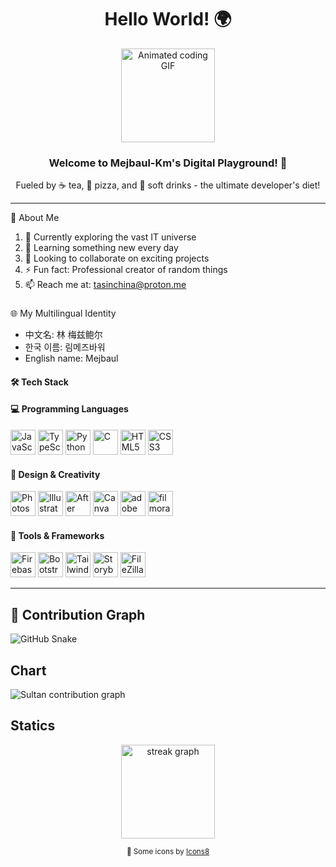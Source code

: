 
<!--
**mejbaul-km/mejbaul-km** is a ✨ _special_ ✨ repository because its `README.md` (this file) appears on your GitHub profile.

Here are some ideas to get you started:

 1) 🔭 I’m currently working on ...
 2) 🌱 I’m currently learning ...
 3) 👯 I’m looking to collaborate on ...
 4) 🤔 I’m looking for help with ...
 5) 💬 Ask me about ...
 6) 📫 How to reach me: ...
 7) 😄 Pronouns: ...
 8) ⚡ Fun fact: ...
-->

<h1 align="center">Hello World! 🌍</h1>

<div align="center">
  <img height="150" src="https://media.giphy.com/media/M9gbBd9nbDrOTu1Mqx/giphy.gif" alt="Animated coding GIF" />
</div>

<h3 align="center">Welcome to Mejbaul-Km's Digital Playground! 🚀</h3>
<p align="center">Fueled by ☕ tea, 🍕 pizza, and 🥤 soft drinks - the ultimate developer's diet!</p>

---

<p> 👤 About Me </p>

 1) 🔭 Currently exploring the vast IT universe
 2) 🌱 Learning something new every day
 3) 👯 Looking to collaborate on exciting projects
 4) ⚡ Fun fact: Professional creator of random things
 5) 📫 Reach me at: tasinchina@proton.me
###
<p> 🌐 My Multilingual Identity </p>

- 中文名: 林 梅兹鲍尔
- 한국 이름: 림메즈바워
- English name: Mejbaul

#### 🛠️ Tech Stack

#### 💻 Programming Languages

<div align="left">
  <img src="https://cdn.jsdelivr.net/gh/devicons/devicon/icons/javascript/javascript-original.svg" height="40" alt="JavaScript" title="JavaScript"/>
  <img src="https://cdn.jsdelivr.net/gh/devicons/devicon/icons/typescript/typescript-original.svg" height="40" alt="TypeScript" title="TypeScript"/>
  <img src="https://cdn.jsdelivr.net/gh/devicons/devicon/icons/python/python-original.svg" height="40" alt="Python" title="Python"/>
  <img src="https://cdn.jsdelivr.net/gh/devicons/devicon/icons/c/c-original.svg" height="40" alt="C" title="C"/>
  <img src="https://cdn.jsdelivr.net/gh/devicons/devicon/icons/html5/html5-original.svg" height="40" alt="HTML5" title="HTML5"/>
  <img src="https://cdn.jsdelivr.net/gh/devicons/devicon/icons/css3/css3-original.svg" height="40" alt="CSS3" title="CSS3"/>
</div>

#### 🎨 Design & Creativity

<div align="left">
  <img src="https://cdn.jsdelivr.net/gh/devicons/devicon/icons/photoshop/photoshop-plain.svg" height="40" alt="Photoshop" title="Photoshop"/>
  <img src="https://cdn.jsdelivr.net/gh/devicons/devicon/icons/illustrator/illustrator-plain.svg" height="40" alt="Illustrator" title="Illustrator"/>
  <img src="https://cdn.jsdelivr.net/gh/devicons/devicon/icons/aftereffects/aftereffects-original.svg" height="40" alt="After Effects" title="After Effects"/>
  <img src="https://cdn.jsdelivr.net/gh/devicons/devicon/icons/canva/canva-original.svg" height="40" alt="Canva" title="Canva"/>
<img src="https://img.icons8.com/color/48/000000/adobe-premiere-pro.png" height="40" alt="adobe premiere pro" />
<img src="https://img.icons8.com/color/48/000000/filmora.png" height="40" alt="filmora" />


</div>


#### 🔧 Tools & Frameworks

<div align="left">
  <img src="https://cdn.jsdelivr.net/gh/devicons/devicon/icons/firebase/firebase-plain-wordmark.svg" height="40" alt="Firebase" title="Firebase"/>
  <img src="https://cdn.jsdelivr.net/gh/devicons/devicon/icons/bootstrap/bootstrap-original.svg" height="40" alt="Bootstrap" title="Bootstrap"/>
  <img src="https://cdn.jsdelivr.net/gh/devicons/devicon/icons/tailwindcss/tailwindcss-original-wordmark.svg" height="40" alt="Tailwind CSS" title="Tailwind CSS"/>
  <img src="https://cdn.jsdelivr.net/gh/devicons/devicon/icons/storybook/storybook-original.svg" height="40" alt="Storybook" title="Storybook"/>
  <img src="https://cdn.jsdelivr.net/gh/devicons/devicon/icons/filezilla/filezilla-plain.svg" height="40" alt="FileZilla" title="FileZilla"/>
</div>

---



## 👾 Contribution Graph





<div>
    <picture>
      <source style="min-width: 100%;" media="(prefers-color-scheme: dark green)" srcset="https://raw.githubusercontent.com/mejbaul-km/mejbaul-km/output/github-snake-dark.svg">
      <source style="min-width: 100%;" media="(prefers-color-scheme: light)" srcset="https://raw.githubusercontent.com/mejbaul-km/mejbaul-km/output/github-snake.svg">
      <img style="min-width: 100%;" src="https://raw.githubusercontent.com/mejbaul-km/mejbaul-km/output/github-snake.svg" alt="GitHub Snake">
    </picture>
  </div>


## Chart

<!-- Dark/Light mode support for GitHub contribution graph -->


<picture>
  <source media="(prefers-color-scheme: dark)" srcset="https://raw.githubusercontent.com/Mejbaul-Km/Mejbaul-Km/main/output/sultan-contribution-graph-dark.svg">
  <source media="(prefers-color-scheme: light)" srcset="https://raw.githubusercontent.com/Mejbaul-Km/Mejbaul-Km/main/output/sultan-contribution-graph.svg">
  <img alt="Sultan contribution graph" src="https://raw.githubusercontent.com/Mejbaul-Km/Mejbaul-Km/main/output/sultan-contribution-graph.svg">
</picture>





## Statics
<div align="center">
  <img src="https://streak-stats.demolab.com?user=Mejbaul-Km&locale=en&mode=daily&theme=dracula&hide_border=false&border_radius=5&order=3" height="150" alt="streak graph"  />
  
</div>






<!-- Attribution for icons (optional but recommended) -->



<p align="center"><sub>🎨 Some icons by <a href="https://icons8.com" target="_blank">Icons8</a></sub></p>


